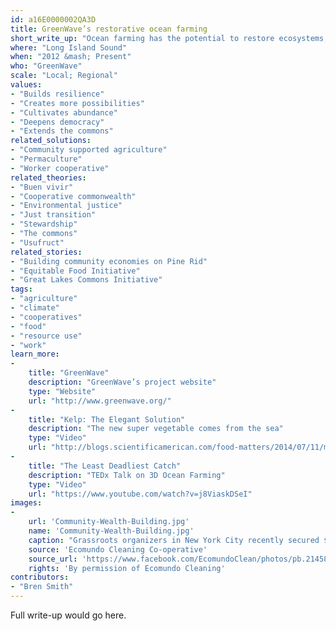 ```yaml
---
id: a16E0000002QA3D
title: GreenWave’s restorative ocean farming
short_write_up: "Ocean farming has the potential to restore ecosystems, mitigate climate change, and create jobs, all while providing food security worldwide. In Long Island Sound, a network of cooperatives called GreenWave has been growing shellfish and seaweed for food, biofuel and fertilizer without use of freshwater or other inputs - making it one of the most sustainable forms of food production on the planet. GreenWave’s model is open-source. The potential of replication is tremendous: a network of small ocean farms about the size of Washington state could feed the world and, as biofuel, replace all the oil in the United States, while simultaneously capturing five times the amount of carbon as land-based plants. "
where: "Long Island Sound"
when: "2012 &mash; Present"
who: "GreenWave"
scale: "Local; Regional"
values:
- "Builds resilience"
- "Creates more possibilities"
- "Cultivates abundance"
- "Deepens democracy"
- "Extends the commons"
related_solutions:
- "Community supported agriculture"
- "Permaculture"
- "Worker cooperative"
related_theories:
- "Buen vivir"
- "Cooperative commonwealth"
- "Environmental justice"
- "Just transition"
- "Stewardship"
- "The commons"
- "Usufruct"
related_stories:
- "Building community economies on Pine Rid"
- "Equitable Food Initiative"
- "Great Lakes Commons Initiative"
tags:
- "agriculture"
- "climate"
- "cooperatives"
- "food"
- "resource use"
- "work"
learn_more:
-
    title: "GreenWave"
    description: "GreenWave’s project website"
    type: "Website"
    url: "http://www.greenwave.org/"
-
    title: "Kelp: The Elegant Solution"
    description: "The new super vegetable comes from the sea"
    type: "Video"
    url: "http://blogs.scientificamerican.com/food-matters/2014/07/11/move-over-kale-the-new-super-vegetable-comes-from-the-sea-video/"
-
    title: "The Least Deadliest Catch"
    description: "TEDx Talk on 3D Ocean Farming"
    type: "Video"
    url: "https://www.youtube.com/watch?v=j8ViaskDSeI"
images:
-
    url: 'Community-Wealth-Building.jpg'
    name: 'Community-Wealth-Building.jpg' 
    caption: "Grassroots organizers in New York City recently secured $1.2 million in funding from the city council for a key component of community wealth building: the development of worker cooperatives."
    source: 'Ecomundo Cleaning Co-operative'
    source_url: 'https://www.facebook.com/EcomundoClean/photos/pb.214582215279233.-2207520000.1409980196./642307309173386/?type=3&theater'
    rights: 'By permission of Ecomundo Cleaning'
contributors:
- "Bren Smith"
---
```

Full write-up would go here.
